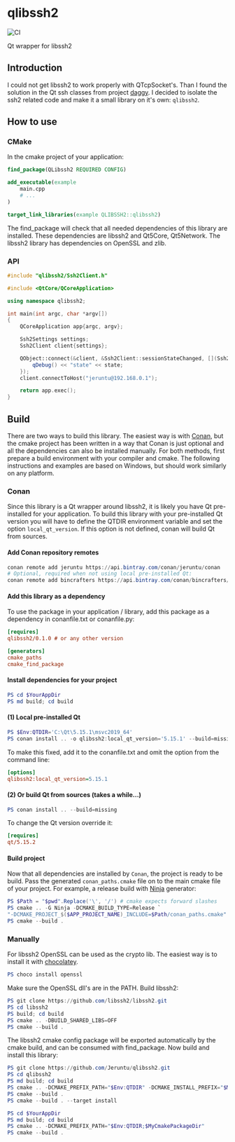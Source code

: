 # qlibssh2

![CI](https://github.com/jeruntu/qlibssh2/workflows/CI/badge.svg)

Qt wrapper for libssh2

## Introduction

I could not get libssh2 to work properly with QTcpSocket's. Than
I found the solution in the Qt ssh classes from project
[daggy](https://github.com/synacker/daggy). I decided to isolate
the ssh2 related code and make it a small library on it's own:
```qlibssh2```.

## How to use

### CMake

In the cmake project of your application:

```cmake
find_package(QLibssh2 REQUIRED CONFIG)

add_executable(example
    main.cpp
    # ...
)

target_link_libraries(example QLIBSSH2::qlibssh2)
```

The find_package will check that all needed dependencies of this
library are installed. These dependencies are libssh2 and Qt5Core,
Qt5Network. The libssh2 library has dependencies on OpenSSL and zlib.

### API

```cpp
#include "qlibssh2/Ssh2Client.h"

#include <QtCore/QCoreApplication>

using namespace qlibssh2;

int main(int argc, char *argv[])
{
    QCoreApplication app{argc, argv};

    Ssh2Settings settings;
    Ssh2Client client{settings};

    QObject::connect(&client, &Ssh2Client::sessionStateChanged, [](Ssh2Client::SessionStates state) {
        qDebug() << "state" << state;
    });
    client.connectToHost("jeruntu@192.168.0.1");

    return app.exec();
}
```

## Build

There are two ways to build this library. The easiest way is with
[Conan](https://conan.io/), but the cmake project has been written
in a way that Conan is just optional and all the dependencies can
also be installed manually. For both methods, first prepare a build
environment with your compiler and cmake. The following instructions
and examples are based on Windows, but should work similarly on any
platform.

### Conan

Since this library is a Qt wrapper around libssh2, it is likely you
have Qt pre-installed for your application. To build this library with
your pre-installed Qt version you will have to define the QTDIR environment
variable and set the option `local_qt_version`. If this option is not defined,
conan will build Qt from sources.

#### Add Conan repository remotes

```powershell
conan remote add jeruntu https://api.bintray.com/conan/jeruntu/conan
# Optional, required when not using local pre-installed Qt:
conan remote add bincrafters https://api.bintray.com/conan/bincrafters/public-conan
```

#### Add this library as a dependency

To use the package in your application / library, add this package as a dependency
in conanfile.txt or conanfile.py:

```ini
[requires]
qlibssh2/0.1.0 # or any other version

[generators]
cmake_paths
cmake_find_package
```

#### Install dependencies for your project

```powershell
PS cd $YourAppDir
PS md build; cd build
```

#### (1) Local pre-installed Qt

```powershell
PS $Env:QTDIR='C:\Qt\5.15.1\msvc2019_64'
PS conan install .. -o qlibssh2:local_qt_version='5.15.1' --build=missing
```

To make this fixed, add it to the conanfile.txt and omit the option
from the command line:

```ini
[options]
qlibssh2:local_qt_version=5.15.1
```

#### (2) Or build Qt from sources (takes a while...)

```powershell
PS conan install .. --build=missing
```

To change the Qt version override it:

```ini
[requires]
qt/5.15.2
```

#### Build project

Now that all dependencies are installed by ```Conan```, the project is
ready to be build. Pass the generated ```conan_paths.cmake``` file on
to the main cmake file of your project. For example, a release build
with [Ninja](https://ninja-build.org/) generator:

```powershell
PS $Path = "$pwd".Replace('\', '/') # cmake expects forward slashes
PS cmake .. -G Ninja -DCMAKE_BUILD_TYPE=Release `
"-DCMAKE_PROJECT_$($APP_PROJECT_NAME)_INCLUDE=$Path/conan_paths.cmake"
PS cmake --build .
```

### Manually

For libssh2 OpenSSL can be used as the crypto lib. The easiest way
is to install it with [chocolatey](https://chocolatey.org/).

```powershell
PS choco install openssl
```

Make sure the OpenSSL dll's are in the PATH. Build libssh2:

```powershell
PS git clone https://github.com/libssh2/libssh2.git
PS cd libssh2
PS build; cd build
PS cmake .. -DBUILD_SHARED_LIBS=OFF
PS cmake --build .
```

The libssh2 cmake config package will be exported automatically
by the cmake build, and can be consumed with find_package. Now
build and install this library:

```powershell
PS git clone https://github.com/Jeruntu/qlibssh2.git
PS cd qlibssh2
PS md build; cd build
PS cmake .. -DCMAKE_PREFIX_PATH="$Env:QTDIR" -DCMAKE_INSTALL_PREFIX="$MyCmakePackageDir"
PS cmake --build .
PS cmake --build . --target install
```

```powershell
PS cd $YourAppDir
PS md build; cd build
PS cmake .. -DCMAKE_PREFIX_PATH="$Env:QTDIR;$MyCmakePackageDir"
PS cmake --build .
```
